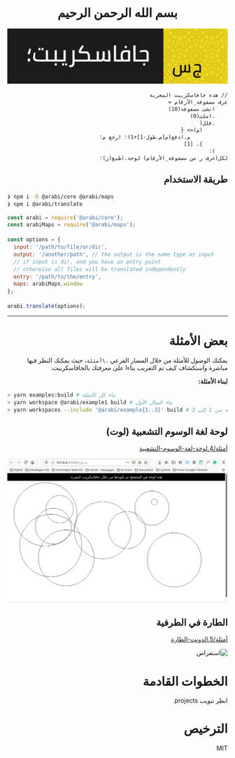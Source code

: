 <div dir=rtl>

<div align="center">
<h1 align="center">بسم الله الرحمن الرحيم</h1>

![شريط أيقوني - جافاسكريب بالعربي](أيقونة.png)

</div>

```جس
// هذه جافاسكريبت المعربة
عرف مصفوفة_الأرقام =
	انشئ مصفوفة(10)
	.املئ(0)
	.قلل(
		(م)=> {
			م.ادفع(م[م.طول-1]+1)؛ ارجع م؛
		}، [1]
	)؛
لكل(عرف ر من مصفوفة_الأرقام) لوحة.اطبع(ر)؛
```

## طريقة الاستخدام

<div dir=ltr>

```bash
❯ npm i -D @arabi/core @arabi/maps
❯ npm i @arabi/translate
```

```js
const arabi = require('@arabi/core');
const arabiMaps = require('@arabi/maps');

const options = {
  input: '/path/to/file/or/dir',
  output: '/another/path', // the output is the same type as input
  // if input is dir, and you have an entry point
  // otherwise all files will be translated independently
  entry: '/path/to/the/entry',
  maps: arabiMaps.window
};

arabi.translate(options);
```

</div>

---


# بعض الأمثلة

يمكنك الوصول للأمثلة من خلال المسار الفرعي `.\أمثلة`، حيث يمكنك النظر فيها مباشرة واستكشاف كيف تم التعريب بناءا على معرفتك بالجافاسكريبت.

**لبناء الأمثلة:**

<div dir=ltr>

```bash
> yarn examples:build # بناء كل الأمثلة
> yarn workspace @arabi/example1 build # بناء المثال الأول
> yarn workspaces --include '@arabi/example{1..3}' build # بناء الأمثلة من 1 إلى 3
```

</div>

## لوحة لغة الوسوم التشعبية (لوت)

[أمثلة/4.لوحة-لغة-الوسوم-التشعبية](أمثلة/4.لوحة-لغة-الوسوم-التشعبية)

![استعراض](أمثلة/4.لوحة-لغة-الوسوم-التشعبية/استعراض.png)

## الطارة في الطرفية

[أمثلة/5.الدونت-الطارة](أمثلة/5.الدونت-الطارة)

![استعراض](أمثلة/5.الدونت-الطارة/استعراض.gif)

# الخطوات القادمة

انظر تبويب projects.

# الترخيص

MIT

</div>
